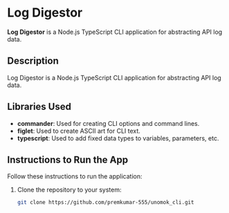# Log Digestor

**Log Digestor** is a Node.js TypeScript CLI application for abstracting API log data.

## Description

Log Digestor is a Node.js TypeScript CLI application for abstracting API log data.

## Libraries Used

- **commander**: Used for creating CLI options and command lines.
- **figlet**: Used to create ASCII art for CLI text.
- **typescript**: Used to add fixed data types to variables, parameters, etc.

## Instructions to Run the App

Follow these instructions to run the application:

1. Clone the repository to your system:

   ```bash
   git clone https://github.com/premkumar-555/unomok_cli.git
